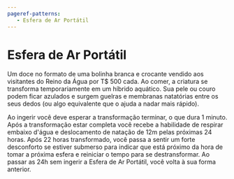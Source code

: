 ```yaml
---
pageref-patterns:
   - Esfera de Ar Portátil
---
```

# Esfera de Ar Portátil

Um doce no formato de uma bolinha branca e crocante vendido aos visitantes do Reino da Água por T$ 500 cada. Ao comer, a criatura se transforma temporariamente em um híbrido aquático. Sua pele ou couro podem ficar azulados e surgem guelras e membranas natatórias entre os seus dedos (ou algo equivalente que o ajuda a nadar mais rápido).

Ao ingerir você deve esperar a transformação terminar, o que dura 1 minuto. Após a transformação estar completa você recebe a habilidade de respirar embaixo d'água e deslocamento de natação de 12m pelas próximas 24 horas. Após 22 horas transformado, você passa a sentir um forte desconforto se estiver submerso para indicar que está próximo da hora de tomar a próxima esfera e reiniciar o tempo para se destransformar. Ao passar as 24h sem ingerir a Esfera de Ar Portátil, você volta à sua forma anterior.
